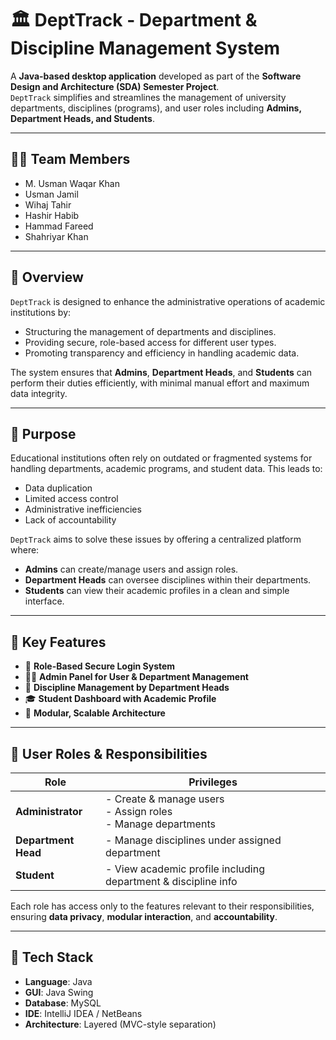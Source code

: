 # 🏛️ DeptTrack - Department & Discipline Management System

A **Java-based desktop application** developed as part of the **Software Design and Architecture (SDA) Semester Project**.  
`DeptTrack` simplifies and streamlines the management of university departments, disciplines (programs), and user roles including **Admins, Department Heads, and Students**.

---

## 👨‍💻 Team Members
- M. Usman Waqar Khan  
- Usman Jamil  
- Wihaj Tahir  
- Hashir Habib  
- Hammad Fareed  
- Shahriyar Khan

---

## 📄 Overview

`DeptTrack` is designed to enhance the administrative operations of academic institutions by:
- Structuring the management of departments and disciplines.
- Providing secure, role-based access for different user types.
- Promoting transparency and efficiency in handling academic data.

The system ensures that **Admins**, **Department Heads**, and **Students** can perform their duties efficiently, with minimal manual effort and maximum data integrity.

---

## 🎯 Purpose

Educational institutions often rely on outdated or fragmented systems for handling departments, academic programs, and student data. This leads to:
- Data duplication  
- Limited access control  
- Administrative inefficiencies  
- Lack of accountability  

`DeptTrack` aims to solve these issues by offering a centralized platform where:
- **Admins** can create/manage users and assign roles.
- **Department Heads** can oversee disciplines within their departments.
- **Students** can view their academic profiles in a clean and simple interface.

---

## 🔑 Key Features

- 🔐 **Role-Based Secure Login System**
- 🧑‍💼 **Admin Panel for User & Department Management**
- 🏫 **Discipline Management by Department Heads**
- 🎓 **Student Dashboard with Academic Profile**
- 🧩 **Modular, Scalable Architecture**

---

## 🧭 User Roles & Responsibilities

| Role            | Privileges |
|------------------|------------|
| **Administrator** | - Create & manage users<br>- Assign roles<br>- Manage departments |
| **Department Head** | - Manage disciplines under assigned department |
| **Student** | - View academic profile including department & discipline info |

Each role has access only to the features relevant to their responsibilities, ensuring **data privacy**, **modular interaction**, and **accountability**.

---

## 🔧 Tech Stack

- **Language**: Java  
- **GUI**: Java Swing  
- **Database**: MySQL  
- **IDE**: IntelliJ IDEA / NetBeans  
- **Architecture**: Layered (MVC-style separation)

